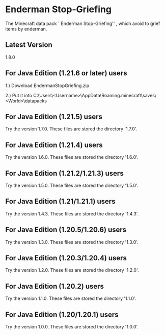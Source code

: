 # Enderman Stop-Griefing
The Minecraft data pack ``Enderman Stop-Griefing'' , which avoid to grief items by enderman.

## Latest Version
1.8.0

## For Java Edition (1.21.6 or later) users
1.) Download EndermanStopGriefing.zip

2.) Put it into C:\Users\\\<Username\>\AppData\Roaming\.minecraft\saves\\\<World\>\datapacks

## For Java Edition (1.21.5) users
Try the version 1.7.0. These files are stored the directory '1.7.0'.

## For Java Edition (1.21.4) users
Try the version 1.6.0. These files are stored the directory '1.6.0'.

## For Java Edition (1.21.2/1.21.3) users
Try the version 1.5.0. These files are stored the directory '1.5.0'.

## For Java Edition (1.21/1.21.1) users
Try the version 1.4.3. These files are stored the directory '1.4.3'.

## For Java Edition (1.20.5/1.20.6) users
Try the version 1.3.0. These files are stored the directory '1.3.0'.

## For Java Edition (1.20.3/1.20.4) users
Try the version 1.2.0. These files are stored the directory '1.2.0'.

## For Java Edition (1.20.2) users
Try the version 1.1.0. These files are stored the directory '1.1.0'.

## For Java Edition (1.20/1.20.1) users
Try the version 1.0.0. These files are stored the directory '1.0.0'.
